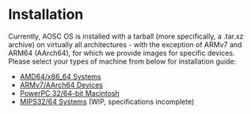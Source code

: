 <!-- TITLE: How to Install AOSC OS -->
<!-- SUBTITLE: A General Index for all Installation Guides -->

Installation
============

Currently, AOSC OS is installed with a tarball (more specifically, a .tar.xz archive) on virtually all architectures - with the exception of ARMv7 and ARM64 (AArch64), for which we provide images for specific devices. Please select your types of machine from below for installation guide:

- [AMD64/x86_64 Systems](/users/installation/amd64)
- [ARMv7/AArch64 Devices](/users/installation/arm)
- [PowerPC 32/64-bit Macintosh](/users/installation/powermac)
- [MIPS32/64 Systems](/users/installation/mips) (WIP, specifications incomplete)